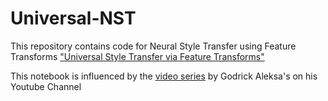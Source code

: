 # Universal-NST

This repository contains code for Neural Style Transfer using Feature Transforms ["Universal Style Transfer via Feature Transforms"](https://arxiv.org/abs/1705.08086)

This notebook is influenced by the [video series](https://www.youtube.com/watch?v=B22nIUhXo4E&ab_channel=TheAIEpiphany) by Godrick Aleksa's on his Youtube Channel 
